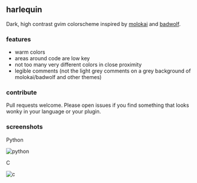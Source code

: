 ## harlequin ##

Dark, high contrast gvim colorscheme inspired by [molokai](https://github.com/tomasr/molokai) and [badwolf](https://github.com/sjl/badwolf).

### features ###

- warm colors
- areas around code are low key
- not too many very different colors in close proximity
- legible comments (not the light grey comments on a grey background of molokai/badwolf and other themes)

### contribute ###

Pull requests welcome. Please open issues if you find something that looks wonky in your language or your plugin.

### screenshots ###

Python

![python](http://i931.photobucket.com/albums/ad151/pushingbits/harlequin/harlequin10-python.png)

C

![c](http://i931.photobucket.com/albums/ad151/pushingbits/harlequin/harlequin10-c.png)
